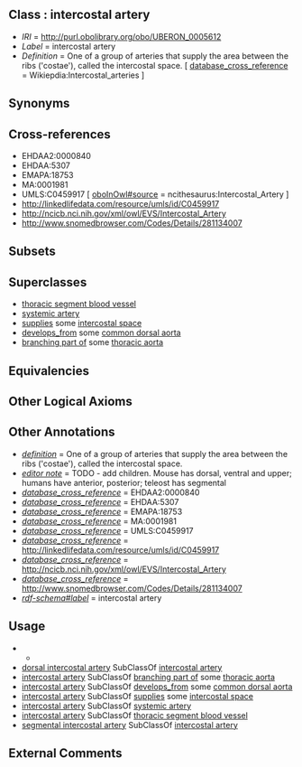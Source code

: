 
## Class : intercostal artery

 * *IRI* = http://purl.obolibrary.org/obo/UBERON_0005612
 * *Label* = intercostal artery
 * *Definition* = One of a group of arteries that supply the area between the ribs ('costae'), called the intercostal space. [ [database_cross_reference](../../ef/oboInOwl#hasDbXref.md) = Wikiepdia:Intercostal_arteries ]

## Synonyms


## Cross-references

 * EHDAA2:0000840
 * EHDAA:5307
 * EMAPA:18753
 * MA:0001981
 * UMLS:C0459917 [ [oboInOwl#source](../../ce/oboInOwl#source.md) = ncithesaurus:Intercostal_Artery ]
 * http://linkedlifedata.com/resource/umls/id/C0459917
 * http://ncicb.nci.nih.gov/xml/owl/EVS/Intercostal_Artery
 * http://www.snomedbrowser.com/Codes/Details/281134007

## Subsets


## Superclasses

 * [thoracic segment blood vessel](../../UBERON/34/UBERON_0003834.md)
 * [systemic artery](../../UBERON/73/UBERON_0004573.md)
 * [supplies](../../RO/78/RO_0002178.md) some [intercostal space](../../UBERON/98/UBERON_0012198.md)
 * [develops_from](../../RO/02/RO_0002202.md) some [common dorsal aorta](../../UBERON/99/UBERON_0005599.md)
 * [branching part of](../../RO/80/RO_0002380.md) some [thoracic aorta](../../UBERON/15/UBERON_0001515.md)

## Equivalencies


## Other Logical Axioms


## Other Annotations

 * *[definition](../../IAO/15/IAO_0000115.md)* = One of a group of arteries that supply the area between the ribs ('costae'), called the intercostal space.
 * *[editor note](../../IAO/16/IAO_0000116.md)* = TODO - add children. Mouse has dorsal, ventral and upper; humans have anterior, posterior; teleost has segmental
 * *[database_cross_reference](../../ef/oboInOwl#hasDbXref.md)* = EHDAA2:0000840
 * *[database_cross_reference](../../ef/oboInOwl#hasDbXref.md)* = EHDAA:5307
 * *[database_cross_reference](../../ef/oboInOwl#hasDbXref.md)* = EMAPA:18753
 * *[database_cross_reference](../../ef/oboInOwl#hasDbXref.md)* = MA:0001981
 * *[database_cross_reference](../../ef/oboInOwl#hasDbXref.md)* = UMLS:C0459917
 * *[database_cross_reference](../../ef/oboInOwl#hasDbXref.md)* = http://linkedlifedata.com/resource/umls/id/C0459917
 * *[database_cross_reference](../../ef/oboInOwl#hasDbXref.md)* = http://ncicb.nci.nih.gov/xml/owl/EVS/Intercostal_Artery
 * *[database_cross_reference](../../ef/oboInOwl#hasDbXref.md)* = http://www.snomedbrowser.com/Codes/Details/281134007
 * *[rdf-schema#label](../../el/rdf-schema#label.md)* = intercostal artery

## Usage

 * -
 * [dorsal intercostal artery](../../UBERON/98/UBERON_0006198.md) SubClassOf [intercostal artery](../../UBERON/12/UBERON_0005612.md)
 * [intercostal artery](../../UBERON/12/UBERON_0005612.md) SubClassOf [branching part of](../../RO/80/RO_0002380.md) some [thoracic aorta](../../UBERON/15/UBERON_0001515.md)
 * [intercostal artery](../../UBERON/12/UBERON_0005612.md) SubClassOf [develops_from](../../RO/02/RO_0002202.md) some [common dorsal aorta](../../UBERON/99/UBERON_0005599.md)
 * [intercostal artery](../../UBERON/12/UBERON_0005612.md) SubClassOf [supplies](../../RO/78/RO_0002178.md) some [intercostal space](../../UBERON/98/UBERON_0012198.md)
 * [intercostal artery](../../UBERON/12/UBERON_0005612.md) SubClassOf [systemic artery](../../UBERON/73/UBERON_0004573.md)
 * [intercostal artery](../../UBERON/12/UBERON_0005612.md) SubClassOf [thoracic segment blood vessel](../../UBERON/34/UBERON_0003834.md)
 * [segmental intercostal artery](../../UBERON/77/UBERON_2000677.md) SubClassOf [intercostal artery](../../UBERON/12/UBERON_0005612.md)

## External Comments

